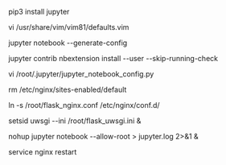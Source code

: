 pip3 install jupyter

 vi /usr/share/vim/vim81/defaults.vim
 
 
 jupyter notebook --generate-config
 
jupyter contrib nbextension install --user --skip-running-check


vi /root/.jupyter/jupyter_notebook_config.py

 rm /etc/nginx/sites-enabled/default
 
 
ln -s /root/flask_nginx.conf /etc/nginx/conf.d/

setsid uwsgi --ini /root/flask_uwsgi.ini &


nohup jupyter notebook --allow-root  > jupyter.log 2>&1 &


service nginx restart

